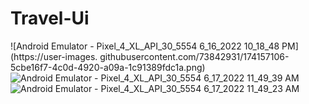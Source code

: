 # Travel-Ui

![Android Emulator - Pixel_4_XL_API_30_5554 6_16_2022 10_18_48 PM](https://user-images.  githubusercontent.com/73842931/174157106-5cbe16f7-4c0d-4920-a09a-1c91389fdc1a.png)    
![Android Emulator - Pixel_4_XL_API_30_5554 6_17_2022 11_49_39 AM](https://user-images.githubusercontent.com/73842931/174274541-f63807d2-1c0b-4d9b-b3c7-2d325d0cf31a.png)  
![Android Emulator - Pixel_4_XL_API_30_5554 6_17_2022 11_49_23 AM](https://user-images.githubusercontent.com/73842931/174274549-6e10fa41-3393-4247-aecf-d025ec9f5e06.png)


